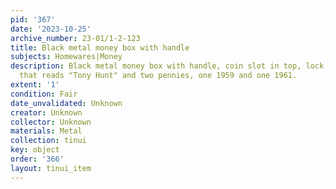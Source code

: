 ```yaml
---
pid: '367'
date: '2023-10-25'
archive_number: 23-01/1-2-123
title: Black metal money box with handle
subjects: Homewares|Money
description: Black metal money box with handle, coin slot in top, lock, inside engraving
  that reads "Tony Hunt" and two pennies, one 1959 and one 1961.
extent: '1'
condition: Fair
date_unvalidated: Unknown
creator: Unknown
collector: Unknown
materials: Metal
collection: tinui
key: object
order: '366'
layout: tinui_item
---
```

